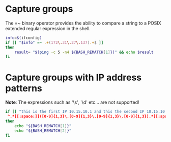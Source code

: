 # Capture groups

The =~ binary operator provides the ability to compare a string to a POSIX extended regular expression in the shell.

```Bash
info=$(ifconfig)
if [[ "$info" =~ .+(172\.31\.27\.137).+$ ]]
then
    result= "$(ping -c 5 -n4 ${BASH_REMATCH[1]})" && echo $result
fi
```

# Capture groups with IP address patterns
<b>Note</b>:
The expressions such as '\s', '\d' etc... are not supported!

```Bash
if [[ "this is the first IP 10.15.10.1 and this the second IP 10.15.10.2" =~ \
 ^.*[[:space:]]([0-9]{1,3}\.[0-9]{1,3}\.[0-9]{1,3}\.[0-9]{1,3}).*[[:space:]]([0-9]{1,3}\.[0-9]{1,3}\.[0-9]{1,3}\.[0-9]{1,3})$ ]]
then 
    echo "${BASH_REMATCH[1]}"
    echo "${BASH_REMATCH[2]}"
fi


```
